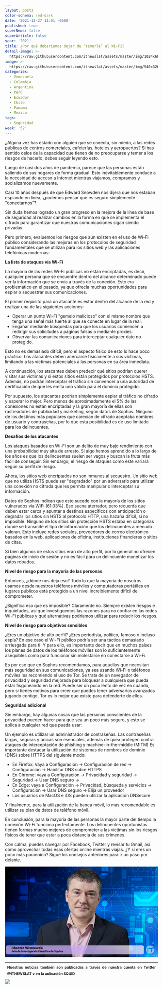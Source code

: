 ```yaml
---
layout: posts
color-schema: red-dark
date: '2021-12-27 11:01 -0500'
published: true
superNews: false
superArticle: false
year: '2021'
title: ¿Por qué deberíamos dejar de ‘temerle’ al Wi-Fi?
detail-image: >-
  https://raw.githubusercontent.com/itnewslat/assets/master/img/1024x680/Chester-Wisniewski-g.jpg
image: >-
  https://raw.githubusercontent.com/itnewslat/assets/master/img/540x320/Chester-Wisniewski-p.jpg
categories:
  - Venezuela
  - Colombia
  - Argentina
  - Perú
  - Ecuador
  - Chile
  - Panama
  - Mexico
tags:
  - Seguridad
week: '52'
---
```

¿Alguna vez has estado con alguien que se conecta, sin miedo, a las redes públicas de centros comerciales, cafeterías, hoteles y aeropuertos? Si has sentido celos de la capacidad que tienen de no preocuparse y temer a los riesgos de hacerlo, debes seguir leyendo esto.

Luego de casi dos años de pandemia, parece que las personas están saliendo de sus hogares de forma gradual. Esto inevitablemente conduce a la necesidad de acceso a Internet mientras viajamos, compramos y socializamos nuevamente. 

Casi 10 años después de que Edward Snowden nos dijera que nos estaban espiando en línea, ¿podemos pensar que es seguro simplemente "conectarnos"?

Sin duda hemos logrado un gran progreso en la mejora de la línea de base de seguridad al realizar cambios en la forma en que se implementa el cifrado para garantizar que nuestras comunicaciones sigan siendo privadas.
 
Pero primero, evaluemos los riesgos que aún existen en el uso de Wi-Fi público considerando las mejoras en los protocolos de seguridad fundamentales que se utilizan para los sitios web y las aplicaciones telefónicas modernas:

**La lista de ataques vía Wi-Fi**
 
La mayoría de las redes Wi-Fi públicas no están encriptadas, es decir, cualquier persona que se encuentre dentro del alcance determinado puede ver la información que se envía a través de la conexión. Esto era problemático en el pasado, ya que ofrecía muchas oportunidades para espiar o secuestrar sus comunicaciones.

El primer requisito para un atacante es estar dentro del alcance de la red y realizar una de las siguientes acciones:
 
- Operar un punto Wi-Fi "gemelo malicioso” con el mismo nombre que tenga una señal más fuerte al que se conecte en lugar de la real.
- Engañar mediante búsquedas para que los usuarios comiencen a redirigir sus solicitudes a páginas falsas o mediante proxies.
- Observar las comunicaciones para interceptar cualquier dato no protegido.
 
Esto no es demasiado difícil, pero el aspecto físico de esto lo hace poco práctico. Los atacantes deben acercarse físicamente a sus víctimas, limitando a las víctimas potenciales a las personas en su área inmediata. 

A continuación, los atacantes deben predecir qué sitios podrían querer visitar sus víctimas y si estos sitios están protegidos por protocolos HSTS. Además, no podrán interceptar el tráfico sin convencer a una autoridad de certificación de que les emita uno válido para el dominio protegido.
 
Por supuesto, los atacantes podrían simplemente espiar el tráfico no cifrado y esperar lo mejor. Pero menos de aproximadamente el 5% de las conexiones no están encriptadas y la gran mayoría de ellas son rastreadores de publicidad y marketing, según datos de Sophos. Ninguno de los destinos más populares que carecían de cifrado aceptaba nombres de usuario y contraseñas, por lo que esta posibilidad es de uso limitado para los delincuentes.

**Desafíos de los atacantes**
 
Los ataques basados ​​en Wi-Fi son un delito de muy bajo rendimiento con una probabilidad muy alta de arresto. Si algo hemos aprendido a lo largo de los años es que los delincuentes suelen ser vagos y buscan la fruta más fácil de conseguir. Sin embargo, el riesgo de ataques como este variará según su perfil de riesgo. 

 
Ahora, los sitios web encriptados no son inmunes al secuestro. Un sitio web que no utiliza HSTS puede ser "degradado" por un adversario para utilizar una conexión no cifrada que les permita manipular o interceptar su información.

 
Datos de Sophos indican que esto sucede con la mayoría de los sitios vulnerados vía WiFi (61.03%). Eso suena aterrador, pero recuerda que deben estar cerca y apuntar a destinos específicos con anticipación o degradar los sitios sin HSTS al protocolo HTTP, una hazaña difícil, si no imposible. Ninguno de los sitios sin protección HSTS estaba en categorías donde se transmite el tipo de información que los delincuentes a menudo valoran. Esto incluye redes sociales, proveedores de correo electrónico basados ​​en la web, aplicaciones de oficina, instituciones financieras o sitios de citas.

 
Si bien algunos de estos sitios eran de alto perfil, por lo general no ofrecen páginas de inicio de sesión y no es fácil para un delincuente monetizar los datos robados.

**Nivel de riesgo para la mayoría de las personas**
 
Entonces, ¿dónde nos deja eso? Todo lo que la mayoría de nosotros usamos desde nuestros teléfonos móviles y computadoras portátiles en lugares públicos está protegido a un nivel increíblemente difícil de comprometer.
 
¿Significa eso que es imposible? Claramente no. Siempre existen riesgos e inquietudes, así que investiguemos las razones para no confiar en las redes Wi-Fi públicas y qué alternativas podríamos utilizar para reducir los riesgos.

**Nivel de riesgo para objetivos sensibles**
 
¿Eres un objetivo de alto perfil? ¿Eres periodista, político, famoso o incluso espía? En ese caso el Wi-Fi público podría ser una táctica demasiado arriesgada para ti. Y para ello, es importante decir que en muchos países los planes de datos de los teléfonos móviles son lo suficientemente asequibles como para funcionar sin molestarse en conectarse a Wi-Fi.

Es por eso que en Sophos recomendamos, para aquellos que necesitan más seguridad en sus comunicaciones, ya sea usando Wi-Fi o teléfonos móviles les recomiendo el uso de Tor. Se trata de un navegador de privacidad y seguridad mejorada para bloquear a cualquiera que pueda estar fisgoneando en la red. Puede ser un poco lento de vez en cuando, pero si tienes motivos para creer que puedes tener adversarios avanzados jugando contigo, Tor es lo mejor que existe para defenderte de ellos.

**Seguridad adicional**
 
Sin embargo, hay algunas cosas que las personas conscientes de la privacidad pueden hacer para que sea un poco más seguro, y esto se aplica a cualquier red que pueda usar:

Un ejemplo es utilizar un administrador de contraseñas. Las contraseñas largas, seguras y únicas son esenciales, además de quea protegen contra ataques de interceptación de phishing y machine-in-the-middle (MiTM) Es importante destacar la utilización de sistemas de nombres de dominio (DNS) sobre HTTPS del siguiente modo:

- En Firefox: Vaya a Configuración -> Configuración de red -> Configuración -> Habilitar DNS sobre HTTPS
- En Chrome: vaya a Configuración -> Privacidad y seguridad -> Seguridad -> Usar DNS seguro -> 
- En Edge: vaya a Configuración -> Privacidad, búsqueda y servicios -> Configuración -> Usar DNS seguro -> Elija un proveedor
- Los usuarios de MacOS e iOS pueden utilizar la aplicación DNSecure

 
Y finalmente, para la utilización de la banca móvil, lo más recomendable es utilizar su plan de datos de teléfono móvil.
 
En conclusión, para la mayoría de las personas la mayor parte del tiempo la conexión Wi-Fi funciona perfectamente. Los delincuentes oportunistas tienen formas mucho mejores de comprometer a las víctimas sin los riesgos físicos de tener que estar a poca distancia de sus crímenes.
 
Con calma, puedes navegar por Facebook, Twitter y revisar tu Gmail, así como aprovechar todas esas ofertas online mientras viajas. ¿Y si eres un poco más paranoico? Sigue los consejos anteriores para ir un paso por delante.

![](https://raw.githubusercontent.com/itnewslat/assets/master/img/540x320/Chester-Wisniewski-p.jpg)

<table style="height: 42px;" width="569">
<tbody>
<tr>
<td style="text-align: justify;"><sub><strong>Nuestras noticias también son publicadas a través de nuestra cuenta en Twitter <a href="https://twitter.com/itnewslat?lang=es">@ITNEWSLAT</a> y en la aplicación <a href="https://squidapp.co/en/">SQUID</a></strong></sub></td>
</tr>
</tbody>
</table>

<img src="https://tracker.metricool.com/c3po.jpg?hash=56f88a41e39ab42c063cc51676587a04"/>